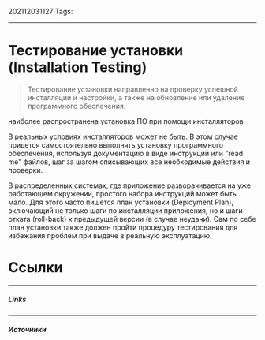 202112031127
Tags:
___
# Тестирование установки  **(Installation Testing)**

>Тестирование установки направленно на проверку успешной инсталляции и настройки, а также на обновление или удаление программного обеспечения.

наиболее распространена установка ПО при помощи инсталляторов

В реальных условиях инсталляторов может не быть. В этом случае придется самостоятельно выполнять установку программного обеспечения, используя документацию в виде инструкций или "read me" файлов, шаг за шагом описывающих все необходимые действия и проверки.

В распределенных системах, где приложение разворачивается на уже работающем окружении, простого набора инструкций может быть мало. Для этого часто пишется план установки (Deployment Plan), включающий не только шаги по инсталляции приложения, но и шаги отката (roll-back) к предыдущей версии (в случае неудачи). Сам по себе план установки также должен пройти процедуру тестирования для избежания проблем при выдаче в реальную эксплуатацию.



# Ссылки
___
##### Links


---
##### Источники
